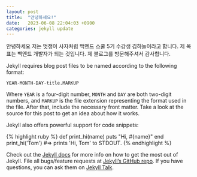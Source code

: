 ```yaml
---
layout: post
title:  "안녕하세요!"
date:   2023-06-08 22:04:03 +0900
categories: jekyll update
---
```

안녕하세요 저는 멋쟁이 사자처럼 백엔드 스쿨 5기 수강생 김하늘이라고 합니다. 제 목표는 백엔드 개발자가 되는 것입니다. 제 블로그를 방문해주셔서 감사합니다. 

Jekyll requires blog post files to be named according to the following format:

`YEAR-MONTH-DAY-title.MARKUP`

Where `YEAR` is a four-digit number, `MONTH` and `DAY` are both two-digit numbers, and `MARKUP` is the file extension representing the format used in the file. After that, include the necessary front matter. Take a look at the source for this post to get an idea about how it works.

Jekyll also offers powerful support for code snippets:

{% highlight ruby %}
def print_hi(name)
  puts "Hi, #{name}"
end
print_hi('Tom')
#=> prints 'Hi, Tom' to STDOUT.
{% endhighlight %}

Check out the [Jekyll docs][jekyll-docs] for more info on how to get the most out of Jekyll. File all bugs/feature requests at [Jekyll’s GitHub repo][jekyll-gh]. If you have questions, you can ask them on [Jekyll Talk][jekyll-talk].

[jekyll-docs]: https://jekyllrb.com/docs/home
[jekyll-gh]:   https://github.com/jekyll/jekyll
[jekyll-talk]: https://talk.jekyllrb.com/
